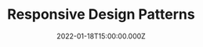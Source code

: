 ---
title: Responsive Design Patterns
description: Description here
date: 2022-01-18T15:00:00.000Z
released: false
---